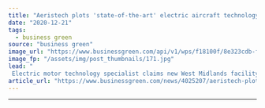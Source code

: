 ```yaml
---
title: "Aeristech plots 'state-of-the-art' electric aircraft technology facility in Warwickshire"
date: "2020-12-21"
tags: 
  - business green
source: "business green"
image_url: "https://www.businessgreen.com/api/v1/wps/f18100f/8e323cdb-f854-4765-93b4-5994f92e16de/1/ZeroAvia-3-185x114.jpg"
image_fp: "/assets/img/post_thumbnails/171.jpg"
lead: "
 Electric motor technology specialist claims new West Midlands facility will create 60 green engineering jobs to help develop zero emission aircraft ..."
article_url: "https://www.businessgreen.com/news/4025207/aeristech-plots-art-electric-aircraft-technology-facility-warwickshire"
---
```


---
